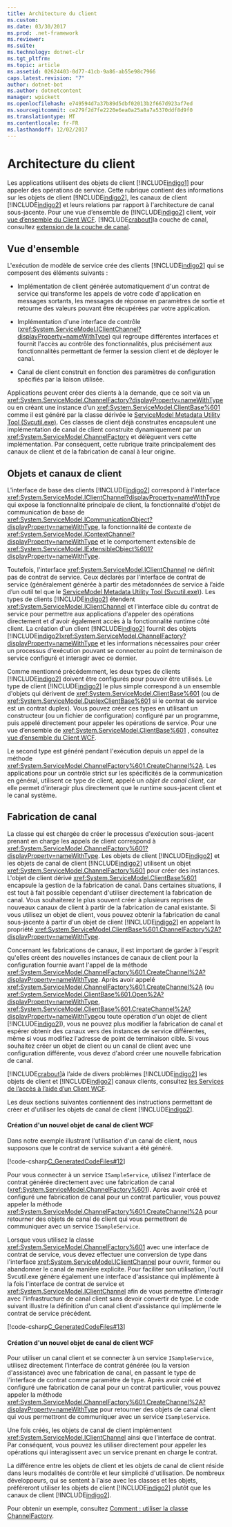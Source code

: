 ```yaml
---
title: Architecture du client
ms.custom: 
ms.date: 03/30/2017
ms.prod: .net-framework
ms.reviewer: 
ms.suite: 
ms.technology: dotnet-clr
ms.tgt_pltfrm: 
ms.topic: article
ms.assetid: 02624403-0d77-41cb-9a86-ab55e98c7966
caps.latest.revision: "7"
author: dotnet-bot
ms.author: dotnetcontent
manager: wpickett
ms.openlocfilehash: e749594d7a37b89d5dbf02013b2f667d923af7ed
ms.sourcegitcommit: ce279f2d7fe2220e6ea0a25a8a7a5370ddf8d9f0
ms.translationtype: MT
ms.contentlocale: fr-FR
ms.lasthandoff: 12/02/2017
---
```

# <a name="client-architecture"></a>Architecture du client
Les applications utilisent des objets de client [!INCLUDE[indigo1](../../../../includes/indigo1-md.md)] pour appeler des opérations de service. Cette rubrique contient des informations sur les objets de client [!INCLUDE[indigo2](../../../../includes/indigo2-md.md)], les canaux de client [!INCLUDE[indigo2](../../../../includes/indigo2-md.md)] et leurs relations par rapport à l'architecture de canal sous-jacente. Pour une vue d’ensemble de [!INCLUDE[indigo2](../../../../includes/indigo2-md.md)] client, voir [vue d’ensemble du Client WCF](../../../../docs/framework/wcf/wcf-client-overview.md). [!INCLUDE[crabout](../../../../includes/crabout-md.md)]la couche de canal, consultez [extension de la couche de canal](../../../../docs/framework/wcf/extending/extending-the-channel-layer.md).  
  
## <a name="overview"></a>Vue d'ensemble  
 L'exécution de modèle de service crée des clients [!INCLUDE[indigo2](../../../../includes/indigo2-md.md)] qui se composent des éléments suivants :  
  
-   Implémentation de client générée automatiquement d'un contrat de service qui transforme les appels de votre code d'application en messages sortants, les messages de réponse en paramètres de sortie et retourne des valeurs pouvant être récupérées par votre application.  
  
-   Implémentation d'une interface de contrôle (<xref:System.ServiceModel.IClientChannel?displayProperty=nameWithType>) qui regroupe différentes interfaces et fournit l'accès au contrôle des fonctionnalités, plus précisément aux fonctionnalités permettant de fermer la session client et de déployer le canal.  
  
-   Canal de client construit en fonction des paramètres de configuration spécifiés par la liaison utilisée.  
  
 Applications peuvent créer des clients à la demande, que ce soit via un <xref:System.ServiceModel.ChannelFactory?displayProperty=nameWithType> ou en créant une instance d’un <xref:System.ServiceModel.ClientBase%601> comme il est généré par la classe dérivée le [ServiceModel Metadata Utility Tool (Svcutil.exe)](../../../../docs/framework/wcf/servicemodel-metadata-utility-tool-svcutil-exe.md). Ces classes de client déjà construites encapsulent une implémentation de canal de client construite dynamiquement par un <xref:System.ServiceModel.ChannelFactory> et délèguent vers cette implémentation. Par conséquent, cette rubrique traite principalement des canaux de client et de la fabrication de canal à leur origine.  
  
## <a name="client-objects-and-client-channels"></a>Objets et canaux de client  
 L'interface de base des clients [!INCLUDE[indigo2](../../../../includes/indigo2-md.md)] correspond à l'interface <xref:System.ServiceModel.IClientChannel?displayProperty=nameWithType> qui expose la fonctionnalité principale de client, la fonctionnalité d'objet de communication de base de <xref:System.ServiceModel.ICommunicationObject?displayProperty=nameWithType>, la fonctionnalité de contexte de <xref:System.ServiceModel.IContextChannel?displayProperty=nameWithType> et le comportement extensible de <xref:System.ServiceModel.IExtensibleObject%601?displayProperty=nameWithType>.  
  
 Toutefois, l'interface <xref:System.ServiceModel.IClientChannel> ne définit pas de contrat de service. Ceux déclarés par l’interface de contrat de service (généralement générée à partir des métadonnées de service à l’aide d’un outil tel que le [ServiceModel Metadata Utility Tool (Svcutil.exe)](../../../../docs/framework/wcf/servicemodel-metadata-utility-tool-svcutil-exe.md)). Les types de clients [!INCLUDE[indigo2](../../../../includes/indigo2-md.md)] étendent <xref:System.ServiceModel.IClientChannel> et l'interface cible du contrat de service pour permettre aux applications d'appeler des opérations directement et d'avoir également accès à la fonctionnalité runtime côté client. La création d'un client [!INCLUDE[indigo2](../../../../includes/indigo2-md.md)] fournit des objets [!INCLUDE[indigo2](../../../../includes/indigo2-md.md)]<xref:System.ServiceModel.ChannelFactory?displayProperty=nameWithType> et les informations nécessaires pour créer un processus d'exécution pouvant se connecter au point de terminaison de service configuré et interagir avec ce dernier.  
  
 Comme mentionné précédemment, les deux types de clients [!INCLUDE[indigo2](../../../../includes/indigo2-md.md)] doivent être configurés pour pouvoir être utilisés. Le type de client [!INCLUDE[indigo2](../../../../includes/indigo2-md.md)] le plus simple correspond à un ensemble d'objets qui dérivent de <xref:System.ServiceModel.ClientBase%601> (ou de <xref:System.ServiceModel.DuplexClientBase%601> si le contrat de service est un contrat duplex). Vous pouvez créer ces types en utilisant un constructeur (ou un fichier de configuration) configuré par un programme, puis appelé directement pour appeler les opérations de service. Pour une vue d’ensemble de <xref:System.ServiceModel.ClientBase%601> , consultez [vue d’ensemble du Client WCF](../../../../docs/framework/wcf/wcf-client-overview.md).  
  
 Le second type est généré pendant l'exécution depuis un appel de la méthode <xref:System.ServiceModel.ChannelFactory%601.CreateChannel%2A>. Les applications pour un contrôle strict sur les spécificités de la communication en général, utilisent ce type de client, appelé un *objet de canal client*, car elle permet d’interagir plus directement que le runtime sous-jacent client et le canal système.  
  
## <a name="channel-factories"></a>Fabrication de canal  
 La classe qui est chargée de créer le processus d'exécution sous-jacent prenant en charge les appels de client correspond à <xref:System.ServiceModel.ChannelFactory%601?displayProperty=nameWithType>. Les objets de client [!INCLUDE[indigo2](../../../../includes/indigo2-md.md)] et les objets de canal de client [!INCLUDE[indigo2](../../../../includes/indigo2-md.md)] utilisent un objet <xref:System.ServiceModel.ChannelFactory%601> pour créer des instances. L'objet de client dérivé <xref:System.ServiceModel.ClientBase%601> encapsule la gestion de la fabrication de canal. Dans certaines situations, il est tout à fait possible cependant d'utiliser directement la fabrication de canal. Vous souhaiterez le plus souvent créer à plusieurs reprises de nouveaux canaux de client à partir de la fabrication de canal existante. Si vous utilisez un objet de client, vous pouvez obtenir la fabrication de canal sous-jacente à partir d'un objet de client [!INCLUDE[indigo2](../../../../includes/indigo2-md.md)] en appelant la propriété <xref:System.ServiceModel.ClientBase%601.ChannelFactory%2A?displayProperty=nameWithType>.  
  
 Concernant les fabrications de canaux, il est important de garder à l'esprit qu'elles créent des nouvelles instances de canaux de client pour la configuration fournie avant l'appel de la méthode <xref:System.ServiceModel.ChannelFactory%601.CreateChannel%2A?displayProperty=nameWithType>. Après avoir appelé <xref:System.ServiceModel.ChannelFactory%601.CreateChannel%2A> (ou <xref:System.ServiceModel.ClientBase%601.Open%2A?displayProperty=nameWithType>, <xref:System.ServiceModel.ClientBase%601.CreateChannel%2A?displayProperty=nameWithType>ou toute opération d'un objet de client [!INCLUDE[indigo2](../../../../includes/indigo2-md.md)]), vous ne pouvez plus modifier la fabrication de canal et espérer obtenir des canaux vers des instances de service différentes, même si vous modifiez l'adresse de point de terminaison cible. Si vous souhaitez créer un objet de client ou un canal de client avec une configuration différente, vous devez d'abord créer une nouvelle fabrication de canal.  
  
 [!INCLUDE[crabout](../../../../includes/crabout-md.md)]à l’aide de divers problèmes [!INCLUDE[indigo2](../../../../includes/indigo2-md.md)] les objets de client et [!INCLUDE[indigo2](../../../../includes/indigo2-md.md)] canaux clients, consultez [les Services de l’accès à l’aide d’un Client WCF](../../../../docs/framework/wcf/feature-details/accessing-services-using-a-client.md).  
  
 Les deux sections suivantes contiennent des instructions permettant de créer et d'utiliser les objets de canal de client [!INCLUDE[indigo2](../../../../includes/indigo2-md.md)].  
  
#### <a name="creating-a-new-wcf-client-channel-object"></a>Création d'un nouvel objet de canal de client WCF  
 Dans notre exemple illustrant l'utilisation d'un canal de client, nous supposons que le contrat de service suivant a été généré.  
  
 [!code-csharp[C_GeneratedCodeFiles#12](../../../../samples/snippets/csharp/VS_Snippets_CFX/c_generatedcodefiles/cs/proxycode.cs#12)]  
  
 Pour vous connecter à un service `ISampleService`, utilisez l'interface de contrat générée directement avec une fabrication de canal (<xref:System.ServiceModel.ChannelFactory%601>). Après avoir créé et configuré une fabrication de canal pour un contrat particulier, vous pouvez appeler la méthode <xref:System.ServiceModel.ChannelFactory%601.CreateChannel%2A> pour retourner des objets de canal de client qui vous permettront de communiquer avec un service `ISampleService`.  
  
 Lorsque vous utilisez la classe <xref:System.ServiceModel.ChannelFactory%601> avec une interface de contrat de service, vous devez effectuer une conversion de type dans l'interface <xref:System.ServiceModel.IClientChannel> pour ouvrir, fermer ou abandonner le canal de manière explicite. Pour faciliter son utilisation, l'outil Svcutil.exe génère également une interface d'assistance qui implémente à la fois l'interface de contrat de service et <xref:System.ServiceModel.IClientChannel> afin de vous permettre d'interagir avec l'infrastructure de canal client sans devoir convertir de type. Le code suivant illustre la définition d'un canal client d'assistance qui implémente le contrat de service précédent.  
  
 [!code-csharp[C_GeneratedCodeFiles#13](../../../../samples/snippets/csharp/VS_Snippets_CFX/c_generatedcodefiles/cs/proxycode.cs#13)]  
  
#### <a name="creating-a-new-wcf-client-channel-object"></a>Création d'un nouvel objet de canal de client WCF  
 Pour utiliser un canal client et se connecter à un service `ISampleService`, utilisez directement l'interface de contrat générée (ou la version d'assistance) avec une fabrication de canal, en passant le type de l'interface de contrat comme paramètre de type. Après avoir créé et configuré une fabrication de canal pour un contrat particulier, vous pouvez appeler la méthode <xref:System.ServiceModel.ChannelFactory%601.CreateChannel%2A?displayProperty=nameWithType> pour retourner des objets de canal client qui vous permettront de communiquer avec un service `ISampleService`.  
  
 Une fois créés, les objets de canal de client implémentent <xref:System.ServiceModel.IClientChannel> ainsi que l'interface de contrat. Par conséquent, vous pouvez les utiliser directement pour appeler les opérations qui interagissent avec un service prenant en charge le contrat.  
  
 La différence entre les objets de client et les objets de canal de client réside dans leurs modalités de contrôle et leur simplicité d'utilisation. De nombreux développeurs, qui se sentent à l'aise avec les classes et les objets, préféreront utiliser les objets de client [!INCLUDE[indigo2](../../../../includes/indigo2-md.md)] plutôt que les canaux de client [!INCLUDE[indigo2](../../../../includes/indigo2-md.md)].  
  
 Pour obtenir un exemple, consultez [Comment : utiliser la classe ChannelFactory](../../../../docs/framework/wcf/feature-details/how-to-use-the-channelfactory.md).
